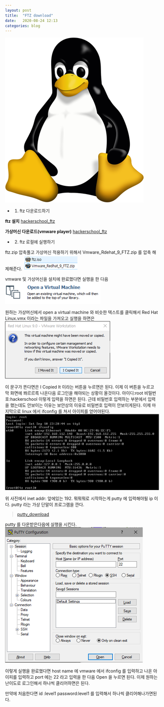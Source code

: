 ```yaml
---
layout: post
title:  "FTZ download"
date:   2020-08-24 12:13
categories: blog
---
```


![ftz download](/blog_img/ftz_title.png)

+ 1. ftz 다운로드하기

__ftz 설치__
[hackerschool_ftz](https://drive.google.com/file/d/1krZs8e6QG_l_mxMI3eCY11F-lgb12HLb/view,"hackerschool_ftz")

__가상머신 다운로드(vmware player)__
[hackerschool_ftz](https://www.vmware.com/kr/products/workstation-player/workstation-player-evaluation.html,"vmware_download")

+ 2. ftz 로컬에 실행하기
	
ftz.zip 압축풀고 가상머신 적용하기 위해서 Vmware_Rdehat_9_FTZ.zip 를 압축 해제해준다.
![vmware_zip](/blog_img/zip.png)

vmware 및 가상머신을 설치에 완료했다면 실행을 한 다음  
![file_open](/blog_img/file_open.png)

원하는 가상머신에서 open a virtual machine 와 비슷한 텍스트를 클릭해서 Red Hat Linux.vmx 이라는 파일을 가져오고 실행을 하면은 
![it](/blog_img/vmware_it.png)

이 문구가 뜬다면은 I Copied It 이라는 버튼을 누르면은 된다.
이제 이 버튼을 누르고 막 화면에 쫘르르륵 나온다음
로그인을 해야되는 상황이 올것이다.
아이디:root
비밀번호:hackerschool
이렇게 입력을 하면은 된다. 근데 비밀번호 입력하는 부분에서 입력을 했는데도 안보이는 이유는 보안상의 이유로 비밀번호 입력이 안보이게된다. 이제 마지막으로 linux 에서 ifconfig 를 쳐서 아이피를 얻어야된다. 
![ifconfig](/blog_img/ftz_ifconfig.png)

위 사진에서 inet addr: 앞에있는 192. 뭐뭐뭐로 시작하는게 putty 에 입력해야될 ip 이다.
putty 라는 가상 단말이 프로그램을 깐다.
> [putty_download](https://putty.softonic.kr/)

putty 를 다운받은다음에 실행을 시킨다.
![putty_image](/blog_img/putty.png)

이렇게 실행을 완료했다면 host name 에 vmware 에서 ifconfig 를 입력하고 나온 아이피를 입력하고 port 에는 22 라고 입력을 한 다음 Open 을 누르면 된다.
이제 원하는 난이도로 로그인해서 하나씩 클리어하면은 된다. 

만약에 처음한다면 
id :level1
password:level1 를 입력해서 하나씩 클리어해나가면된다.



